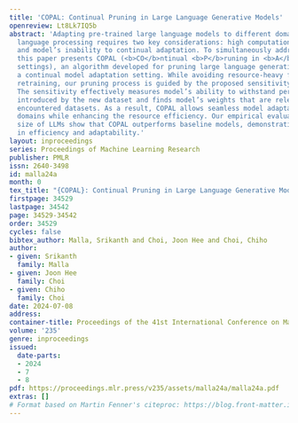 ```yaml
---
title: 'COPAL: Continual Pruning in Large Language Generative Models'
openreview: Lt8Lk7IQ5b
abstract: 'Adapting pre-trained large language models to different domains in natural
  language processing requires two key considerations: high computational demands
  and model’s inability to continual adaptation. To simultaneously address both issues,
  this paper presents COPAL (<b>CO</b>ntinual <b>P</b>runing in <b>A</b>daptive <b>L</b>anguage
  settings), an algorithm developed for pruning large language generative models under
  a continual model adaptation setting. While avoiding resource-heavy finetuning or
  retraining, our pruning process is guided by the proposed sensitivity analysis.
  The sensitivity effectively measures model’s ability to withstand perturbations
  introduced by the new dataset and finds model’s weights that are relevant for all
  encountered datasets. As a result, COPAL allows seamless model adaptation to new
  domains while enhancing the resource efficiency. Our empirical evaluation on a various
  size of LLMs show that COPAL outperforms baseline models, demonstrating its efficacy
  in efficiency and adaptability.'
layout: inproceedings
series: Proceedings of Machine Learning Research
publisher: PMLR
issn: 2640-3498
id: malla24a
month: 0
tex_title: "{COPAL}: Continual Pruning in Large Language Generative Models"
firstpage: 34529
lastpage: 34542
page: 34529-34542
order: 34529
cycles: false
bibtex_author: Malla, Srikanth and Choi, Joon Hee and Choi, Chiho
author:
- given: Srikanth
  family: Malla
- given: Joon Hee
  family: Choi
- given: Chiho
  family: Choi
date: 2024-07-08
address:
container-title: Proceedings of the 41st International Conference on Machine Learning
volume: '235'
genre: inproceedings
issued:
  date-parts:
  - 2024
  - 7
  - 8
pdf: https://proceedings.mlr.press/v235/assets/malla24a/malla24a.pdf
extras: []
# Format based on Martin Fenner's citeproc: https://blog.front-matter.io/posts/citeproc-yaml-for-bibliographies/
---
```

